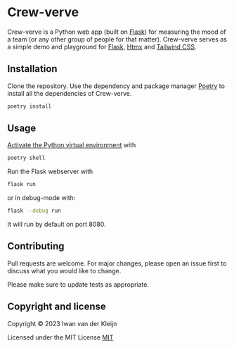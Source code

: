 # Crew-verve

Crew-verve is a Python web app (built on [Flask](https://flask.palletsprojects.com/)) for measuring the mood of a team (or any other group of people for that matter). 
Crew-verve serves as a simple demo and playground for [Flask](https://flask.palletsprojects.com/), [Htmx](https://htmx.org/) and [Tailwind CSS](https://tailwindcss.com/).

## Installation

Clone the repository. Use the dependency and package manager [Poetry](https://python-poetry.org/) to install all the dependencies of Crew-verve.

```bash
poetry install
```

## Usage
[Activate the Python virtual environment](https://python-poetry.org/docs/basic-usage/#activating-the-virtual-environment) with

```bash
poetry shell
```
Run the Flask webserver with

```bash
flask run
```

or in debug-mode with:

```bash
flask --debug run
```

It will run by default on port 8080.

## Contributing

Pull requests are welcome. For major changes, please open an issue first
to discuss what you would like to change.

Please make sure to update tests as appropriate.

## Copyright and license

Copyright © 2023 Iwan van der Kleijn

Licensed under the MIT License 
[MIT](https://choosealicense.com/licenses/mit/)